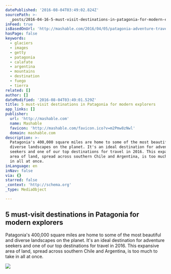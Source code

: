 ```yaml
---
datePublished: '2016-08-04T03:49:02.824Z'
sourcePath: >-
  _posts/2016-04-16-5-must-visit-destinations-in-patagonia-for-modern-explorers.md
inFeed: true
isBasedOnUrl: 'http://mashable.com/2016/04/05/patagonia-adventure-travel/#GmuWjVf0GZqo'
hasPage: false
keywords:
  - glaciers
  - images
  - getty
  - patagonia
  - calafate
  - argentina
  - mountains
  - destination
  - fuego
  - tierra
related: []
author: []
dateModified: '2016-08-04T03:49:01.529Z'
title: 5 must-visit destinations in Patagonia for modern explorers
app_links: []
publisher:
  url: 'http://mashable.com'
  name: Mashable
  favicon: 'http://mashable.com/favicon.ico?v=m2Pmw8zNwl'
  domain: mashable.com
description: >-
  Patagonia's 400,000 square miles are home to some of the most beautiful and
  diverse landscapes on the planet. It's an ideal destination for adventure
  seekers and one of our top destinations for travel in 2016. This expansive
  area of land, spread across southern Chile and Argentina, is too much to take
  in all at once.
inLanguage: en
inNav: false
via: {}
starred: false
_context: 'http://schema.org'
_type: MediaObject

---
```

<article style=""><h1>5 must-visit destinations in Patagonia for modern explorers</h1><p>Patagonia's 400,000 square miles are home to some of the most beautiful and diverse landscapes on the planet. It's an ideal destination for adventure seekers and one of our top destinations for travel in 2016. This expansive area of land, spread across southern Chile and Argentina, is too much to take in all at once.</p><img src="http://rack.3.mshcdn.com/media/ZgkyMDE2LzAyLzE0LzU1L0dldHR5SW1hZ2VzLjRjMDk4LmpwZwpwCXRodW1iCTEyMDB4OTYwMD4/0546507a/f44/GettyImages-460399838.jpg" /></article>